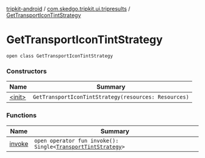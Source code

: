 [tripkit-android](../../index.md) / [com.skedgo.tripkit.ui.tripresults](../index.md) / [GetTransportIconTintStrategy](./index.md)

# GetTransportIconTintStrategy

`open class GetTransportIconTintStrategy`

### Constructors

| Name | Summary |
|---|---|
| [&lt;init&gt;](-init-.md) | `GetTransportIconTintStrategy(resources: Resources)` |

### Functions

| Name | Summary |
|---|---|
| [invoke](invoke.md) | `open operator fun invoke(): Single<`[`TransportTintStrategy`](../-transport-tint-strategy/index.md)`>` |
